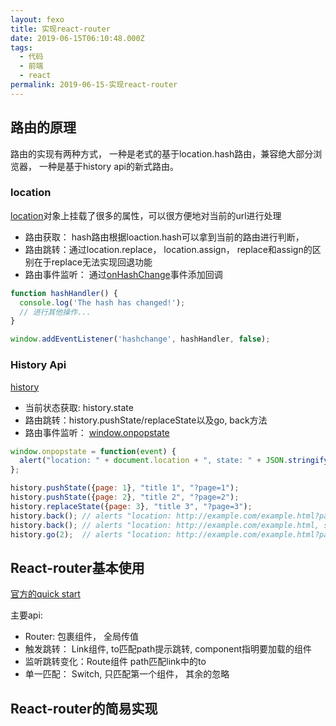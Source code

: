 ```yaml
---
layout: fexo
title: 实现react-router
date: 2019-06-15T06:10:48.000Z
tags:
  - 代码
  - 前端
  - react
permalink: 2019-06-15-实现react-router
---
```


## 路由的原理
路由的实现有两种方式， 一种是老式的基于location.hash路由，兼容绝大部分浏览器， 一种是基于history api的新式路由。
### location
[location](https://developer.mozilla.org/en-US/docs/Web/API/Location)对象上挂载了很多的属性，可以很方便地对当前的url进行处理
* 路由获取： hash路由根据loaction.hash可以拿到当前的路由进行判断，
* 路由跳转：通过location.replace， location.assign， replace和assign的区别在于replace无法实现回退功能
* 路由事件监听： 通过[onHashChange](https://developer.mozilla.org/en-US/docs/Web/API/WindowEventHandlers/onhashchange)事件添加回调
```js
function hashHandler() {
  console.log('The hash has changed!');
  // 进行其他操作...
}

window.addEventListener('hashchange', hashHandler, false);  
```
### History Api
[history](https://developer.mozilla.org/en-US/docs/Web/API/History)
* 当前状态获取: history.state
* 路由跳转：history.pushState/replaceState以及go, back方法
* 路由事件监听： [window.onpopstate](https://developer.mozilla.org/en-US/docs/Web/API/WindowEventHandlers/onpopstate)
```js
window.onpopstate = function(event) {
  alert("location: " + document.location + ", state: " + JSON.stringify(event.state));
};

history.pushState({page: 1}, "title 1", "?page=1");
history.pushState({page: 2}, "title 2", "?page=2");
history.replaceState({page: 3}, "title 3", "?page=3");
history.back(); // alerts "location: http://example.com/example.html?page=1, state: {"page":1}"
history.back(); // alerts "location: http://example.com/example.html, state: null
history.go(2);  // alerts "location: http://example.com/example.html?page=3, state: {"page":3}

```
## React-router基本使用
[官方的quick start](https://reacttraining.com/react-router/web/guides/quick-start)

主要api:
* Router: 包裹组件， 全局传值
* 触发跳转： Link组件, to匹配path提示跳转, component指明要加载的组件
* 监听跳转变化：Route组件 path匹配link中的to
* 单一匹配： Switch, 只匹配第一个组件， 其余的忽略

## React-router的简易实现
